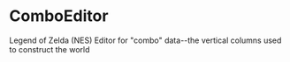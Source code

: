 # ComboEditor
Legend of Zelda (NES) Editor for "combo" data--the vertical columns used to construct the world
